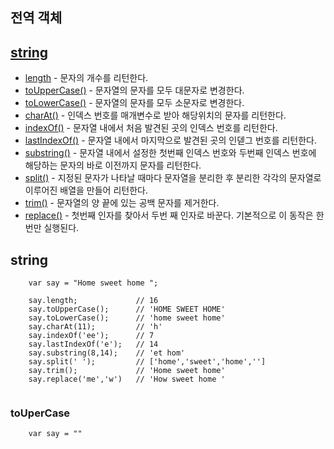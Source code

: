 ## 전역 객체



 ## [string](#stirng-1)

- [length](#length) - 문자의 개수를 리턴한다.
- [toUpperCase()](#toUpperCase) - 문자열의 문자를 모두 대문자로 변경한다.
- [toLowerCase()](#toLowerCAse) - 문자열의 문자를 모두 소문자로 변경한다.
- [charAt()](#charAt) - 인덱스 번호를 매개변수로 받아 해당위치의 문자를 리턴한다.
- [indexOf()](#indexOf) - 문자열 내에서 처음 발견된 곳의 인덱스 번호를 리턴한다.
- [lastIndexOf()](#lastIndexOf) - 문자열 내에서 마지막으로 발견된 곳의 인덷그 번호를 리턴한다. 
- [substring()](#substring) - 문자열 내에서 설정한 첫번째 인덱스 번호와 두번째 인덱스 번호에 해당하는 문자의 바로 이전까지 문자를 리턴한다.
- [split()](#split) - 지정된 문자가 나타날 때마다 문자열을 분리한 후 분리한 각각의 문자열로 이루어진 배열을 만들어 리턴한다.
- [trim()](#trim) - 문자열의 양 끝에 있는 공백 문자를 제거한다.
- [replace()](#replace) - 첫번째 인자를 찾아서 두번 째 인자로 바꾼다. 기본적으로 이 동작은 한번만 실행된다.

## string

```
	var say = "Home sweet home "; 
	
	say.length;				// 16
	say.toUpperCase(); 		// 'HOME SWEET HOME'
	say.toLowerCase(); 		// 'home sweet home'
	say.charAt(11);			// 'h'
	say.indexOf('ee');		// 7
	say.lastIndexOf('e');	// 14
	say.substring(8,14);	// 'et hom'
	say.split(' ');			// ['home','sweet','home','']
	say.trim();				// 'Home sweet home'
	say.replace('me','w')	// 'How sweet home '
	
```

### toUperCase
```
	var say = ""

```